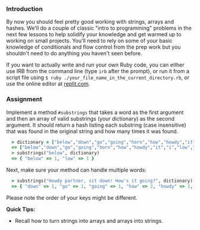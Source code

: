 ### Introduction

By now you should feel pretty good working with strings, arrays and hashes. We'll do a couple of classic "intro to programming" problems in the next few lessons to help solidify your knowledge and get warmed up to working on small projects. You'll need to rely on some of your basic knowledge of conditionals and flow control from the prep work but you shouldn't need to do anything you haven't seen before.

<div class="lesson-note" markdown="1">

If you want to actually write and run your own Ruby code, you can either use IRB from the command line (type `irb` after the prompt), or run it from a script file using `$ ruby ./your_file_name_in_the_current_directory.rb`, or use the online editor at [replit.com](http://replit.com/languages/Ruby).

</div>

### Assignment

<div class="lesson-content__panel" markdown="1">

Implement a method `#substrings` that takes a word as the first argument and then an array of valid substrings (your dictionary) as the second argument. It should return a hash listing each substring (case insensitive) that was found in the original string and how many times it was found.

```ruby
  > dictionary = ["below","down","go","going","horn","how","howdy","it","i","low","own","part","partner","sit"]
  => ["below","down","go","going","horn","how","howdy","it","i","low","own","part","partner","sit"]
  > substrings("below", dictionary)
  => { "below" => 1, "low" => 1 }
```

Next, make sure your method can handle multiple words:

```ruby
  > substrings("Howdy partner, sit down! How's it going?", dictionary)
  => { "down" => 1, "go" => 1, "going" => 1, "how" => 2, "howdy" => 1, "it" => 2, "i" => 3, "own" => 1, "part" => 1, "partner" => 1, "sit" => 1 }
```

Please note the order of your keys might be different.

**Quick Tips:**

- Recall how to turn strings into arrays and arrays into strings.

</div>

